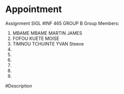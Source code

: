 # Appointment
Assignment SIGL
#INF 465 GROUP B
Group Members:
1. MBAME MBAME MARTIN JAMES
2. FOFOU KUETE MOISE 
3. TIMNOU TCHUINTE YVAN Steeve
4.
5.
6.
7.
8.
9.

#Description
